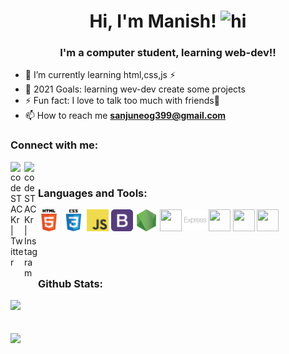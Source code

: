 
<h1 align="center">Hi, I'm Manish! <img src="https://user-images.githubusercontent.com/1303154/88677602-1635ba80-d120-11ea-84d8-d263ba5fc3c0.gif" width="28px" alt="hi"></h1>

<h3 align="center">I'm a computer student, learning web-dev!!</h3>




- 🌱 I’m currently learning html,css,js ⚡
- 🥅 2021 Goals: learning wev-dev create some projects
- ⚡ Fun fact: I love to talk too much with friends🤣
- 📫 How to reach me **sanjuneog399@gmail.com**



### Connect with me:



[<img align="left" alt="codeSTACKr | Twitter" width="22px" src="https://cdn.jsdelivr.net/npm/simple-icons@v3/icons/twitter.svg" />][twitter]
[<img align="left" alt="codeSTACKr | Instagram" width="22px" src="https://cdn.jsdelivr.net/npm/simple-icons@v3/icons/instagram.svg" />][instagram]

<br />

### Languages and Tools:


<p>
    <img src=https://raw.githubusercontent.com/github/explore/80688e429a7d4ef2fca1e82350fe8e3517d3494d/topics/html/html.png height=35px width=35px>
   <img src=https://raw.githubusercontent.com/github/explore/80688e429a7d4ef2fca1e82350fe8e3517d3494d/topics/css/css.png height=35px width=35px>
     <img src=https://raw.githubusercontent.com/github/explore/80688e429a7d4ef2fca1e82350fe8e3517d3494d/topics/javascript/javascript.png height=35px width=35px>

 <img src=https://raw.githubusercontent.com/github/explore/80688e429a7d4ef2fca1e82350fe8e3517d3494d/topics/bootstrap/bootstrap.png height=35px width=35px>
    <img src=https://raw.githubusercontent.com/github/explore/80688e429a7d4ef2fca1e82350fe8e3517d3494d/topics/nodejs/nodejs.png height=35px width=35px>
       <img src=https://upload.wikimedia.org/wikipedia/commons/thumb/9/9a/Visual_Studio_Code_1.35_icon.svg/1024px-Visual_Studio_Code_1.35_icon.svg.png height=35px width=35px>
 <img src=https://raw.githubusercontent.com/github/explore/80688e429a7d4ef2fca1e82350fe8e3517d3494d/topics/express/express.png height=35px width=35px>
  <img src=https://cdn.iconscout.com/icon/free/png-512/figma-1693589-1442630.png height=35px width=35px>
    <img src=https://upload.wikimedia.org/wikipedia/commons/thumb/3/3f/Git_icon.svg/1024px-Git_icon.svg.png height=35px width=35px>
     <img src=https://github.githubassets.com/images/modules/logos_page/GitHub-Mark.png height=35px width=35px>
</p>
<br />
<br />

### Github Stats:
<div>
<a href="https://github.com/anuraghazra/github-readme-stats">
  <img " src="https://github-readme-stats.vercel.app/api?username=neogmanish99&show_icons=true&theme=tokyonight" />
</a>
</div>                                                                                                                 
<br>
<br>
<div>                                                                                                               
<a href="https://github.com/anuraghazra/convoychat">
  <img  src="https://github-readme-stats.vercel.app/api/top-langs/?username=neogmanish99&layout=compact&card_width=445&theme=" />
</a>
</div>















[twitter]: https://twitter.com/

[instagram]: https://www.instagram.com/_mr___neog_/

